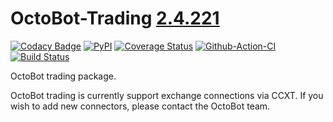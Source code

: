 # OctoBot-Trading [2.4.221](https://github.com/Drakkar-Software/OctoBot-Trading/blob/master/CHANGELOG.md)
[![Codacy Badge](https://api.codacy.com/project/badge/Grade/903b6b22bceb4661b608a86fea655f69)](https://app.codacy.com/gh/Drakkar-Software/OctoBot-Trading?utm_source=github.com&utm_medium=referral&utm_content=Drakkar-Software/OctoBot-Trading&utm_campaign=Badge_Grade_Dashboard)
[![PyPI](https://img.shields.io/pypi/v/OctoBot-Trading.svg)](https://pypi.python.org/pypi/OctoBot-Trading/)
[![Coverage Status](https://coveralls.io/repos/github/Drakkar-Software/OctoBot-Trading/badge.svg?branch=master)](https://coveralls.io/github/Drakkar-Software/OctoBot-Trading?branch=master)
[![Github-Action-CI](https://github.com/Drakkar-Software/OctoBot-Trading/workflows/OctoBot-Trading-CI/badge.svg)](https://github.com/Drakkar-Software/OctoBot-Trading/actions)
[![Build Status](https://cloud.drone.io/api/badges/Drakkar-Software/OctoBot-Trading/status.svg)](https://cloud.drone.io/Drakkar-Software/OctoBot-Trading)

OctoBot trading package.

OctoBot trading is currently support exchange connections via CCXT. 
If you wish to add new connectors, please contact the OctoBot team.
